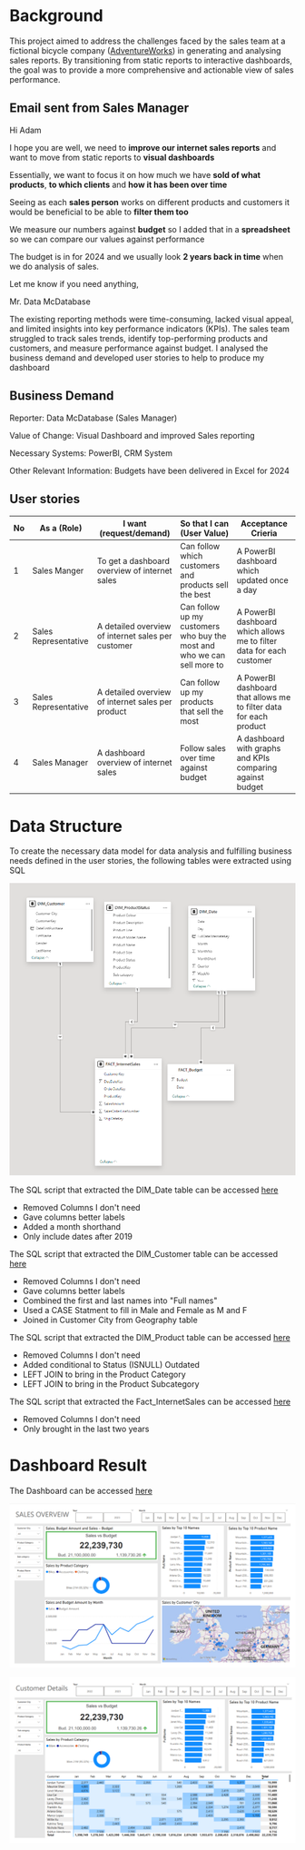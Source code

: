 # Background

This project aimed to address the challenges faced by the sales team at a fictional bicycle company ([AdventureWorks](https://learn.microsoft.com/en-us/sql/samples/adventureworks-install-configure?view=sql-server-ver15&tabs=ssms)) in generating and analysing sales reports. By transitioning from static reports to interactive dashboards, the goal was to provide a more comprehensive and actionable view of sales performance.

## Email sent from Sales Manager

Hi Adam

I hope you are well, we need to **improve our internet sales reports** and want to move from static reports to **visual dashboards**

Essentially, we want to focus it on how much we have **sold of what products**, **to which clients** and **how it has been over time**

Seeing as each **sales person** works on different products and customers it would be beneficial to be able to **filter them too**

We measure our numbers against **budget** so I added that in a **spreadsheet** so we can compare our values against performance

The budget is in for 2024 and we usually look **2 years back in time** when we do analysis of sales.

Let me know if you need anything, 

Mr. Data McDatabase

The existing reporting methods were time-consuming, lacked visual appeal, and limited insights into key performance indicators (KPIs). The sales team struggled to track sales trends, identify top-performing products and customers, and measure performance against budget. I analysed the business demand and developed user stories to help to produce my dashboard

## Business Demand

Reporter: Data McDatabase (Sales Manager)

Value of Change: Visual Dashboard and improved Sales reporting 

Necessary Systems: PowerBI, CRM System

Other Relevant Information:  Budgets have been delivered in Excel for 2024

## User stories

| No | As a (Role) | I want (request/demand) | So that I can (User Value) | Acceptance Crieria |
| --- | --- | --- | --- | --- |
| 1 | Sales Manger | To get a dashboard overview of internet sales | Can follow which customers and products sell the best | A PowerBI dashboard which updated once a day |
| 2 | Sales Representative | A detailed overview of internet sales per customer | Can follow up my customers who buy the most and who we can sell more to | A PowerBI dashboard which allows me to filter data for each customer |
| 3 | Sales Representative | A detailed overview of internet sales per product | Can follow up my products that sell the most | A PowerBI dashboard that allows me to filter data for each product  |
| 4 | Sales Manager | A dashboard overview of internet sales | Follow sales over time against budget | A dashboard with graphs and KPIs comparing against budget |

# Data Structure 
To create the necessary data model for data analysis and fulfilling business needs defined in the user stories, the following tables were extracted using SQL

![ERD](ERD.png)

The SQL script that extracted the DIM_Date table can be accessed [here](https://github.com/adam-grove/Sales-Dashboard-PowerBI-SQL/blob/main/SQL%20Scripts/DIM_Date_cleaned.sql)
* Removed Columns I don't need 
* Gave columns better labels
* Added a month shorthand 
* Only include dates after 2019

The SQL script that extracted the DIM_Customer table can be accessed [here](https://github.com/adam-grove/Sales-Dashboard-PowerBI-SQL/blob/main/SQL%20Scripts/DIM_Customer_cleaned.sql)
* Removed Columns I don't need
* Gave columns better labels
* Combined the first and last names into "Full names"
* Used a CASE Statment to fill in Male and Female as M and F
* Joined in Customer City from Geography table

The SQL script that extracted the DIM_Product table can be accessed [here](https://github.com/adam-grove/Sales-Dashboard-PowerBI-SQL/blob/main/SQL%20Scripts/DIM_ProductStatus_cleaned.sql)
* Removed Columns I don't need
* Added conditional to Status (ISNULL) Outdated
* LEFT JOIN to bring in the Product Category
* LEFT JOIN to bring in the Product Subcategory

The SQL script that extracted the Fact_InternetSales can be accessed [here](https://github.com/adam-grove/Sales-Dashboard-PowerBI-SQL/blob/main/SQL%20Scripts/FACT_InternetSales_cleaned.sql)
* Removed Columns I don't need
* Only brought in the last two years 

# Dashboard Result
The Dashboard can be accessed [here](https://app.powerbi.com/groups/me/reports/491d0a92-7580-48b0-b498-e7f753eef59e?pbi_source=desktop) 

![Sales Overview](Sales_Overview.png)

![Customer Details](Customer_Details.png)
